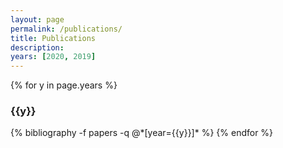 ```yaml
---
layout: page
permalink: /publications/
title: Publications
description: 
years: [2020, 2019]
---
```


{% for y in page.years %}
  <h3 class="year"><slim>{{y}}</slim></h3>
  {% bibliography -f papers -q @*[year={{y}}]* %}
{% endfor %}